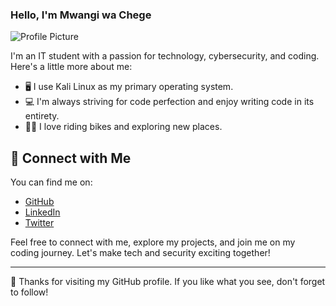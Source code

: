 ### Hello, I'm Mwangi wa Chege

![Profile Picture](https://photos.app.goo.gl/irJiBvMWwa66HSib6) <!-- Replace with your profile picture URL -->

I'm an IT student with a passion for technology, cybersecurity, and coding. Here's a little more about me:

- 🖥️ I use Kali Linux as my primary operating system.
- 💻 I'm always striving for code perfection and enjoy writing code in its entirety.
- 🚴‍♂️ I love riding bikes and exploring new places.

## 🔗 Connect with Me

You can find me on:

- [GitHub](https://github.com/HenchaDev)
- [LinkedIn](https://www.linkedin.com/in/henchadev)
- [Twitter](https://twitter.com/mac_henry_03)

Feel free to connect with me, explore my projects, and join me on my coding journey. Let's make tech and security exciting together!

---

🌟 Thanks for visiting my GitHub profile. If you like what you see, don't forget to follow!

<!-- You can add more sections or customize it as needed. -->
